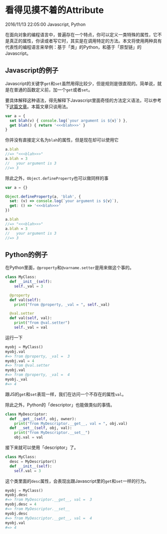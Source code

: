 # 看得见摸不着的Attribute
2016/11/13 22:05:00
Javascript, Python

在面向对象的编程语言中，普遍存在一个特点，你可以定义一类特殊的属性，它不是真正的属性，你读或者写它时，其实是在调用特定的方法。本文将使用两种具有代表性的编程语言来举例：基于「类」的Python，和基于「原型链」的Javascript。


## Javascript的例子

Javascript的关键字`get`和`set`虽然用得比较少，但是规则是很直观的。简单说，就是在普通的函数定义前，加一个`get`或者`set`。

要具体解释这种语法，得先解释下Javascript里面奇怪的方法定义语法，可以参考下[这篇文章][article]。本篇文章只谈用法。

```js
var a = {
  set blah(v) { console.log(`your argument is ${v}`) },
  get blah() { return '<<<blah>>>' }
}
```

你并没有直接定义名为`blah`的属性，但是现在却可以使用它

```js
a.blah
//=> "<<<blah>>>"
a.blah = 3
//   your argument is 3
//=> 3
```

除此之外，`Object.defineProperty`也可以做同样的事

```js
var a = {}

Object.defineProperty(a, 'blah', {
  set: (v) => console.log(`your argument is ${v}`),
  get: () => '<<<blah>>>'
})
```

```js
a.blah
//=> "<<<blah>>>"
a.blah = 3
//   your argument is 3
//=> 3
```

## Python的例子

在Python里面，`@property`和`@varname.setter`是用来做这个事的。

```python
class MyClass:
  def __init__(self):
    self._val = 3

  @property
  def val(self):
    print("from @property, _val = ", self._val)

  @val.setter
  def val(self, val):
    print("from @val.setter")
    self._val = val
```

运行一下

```python
myobj = MyClass()
myobj.val
#=> from @property, _val =  3
myobj.val = 4
#=> from @val.setter
myobj.val
#=> from @property, _val =  4
myobj._val
#=> 4
```

跟JS的`get`和`set`表现一样，我们在访问一个不存在的属性`val`。

除此之外，Python的「descriptor」也能做类似的事情。

```python
class MyDescriptor:
  def __get__(self, obj, owner):
    print("from MyDescriptor.__get__, val = ", obj.val)
  def __set__(self, obj, val):
    print("from MyDescriptor.__set__")
    obj.val = val
```

接下来就可以使用「descriptor」了。

```python
class MyClass:
  desc = MyDescriptor()
  def __init__(self):
    self.val = 3
```

这个类里面的`desc`属性，会表现出跟Javascript里的`get`和`set`一样的行为。

```python
myobj = MyClass()
myobj.desc
#=> from MyDescriptor.__get__, val =  3
myobj.desc = 4
#=> from MyDescriptor.__set__
myobj.desc
#=> from MyDescriptor.__get__, val =  4
myobj.val
#=> 4
```

[article]: /articles/WeirdMethodDefinition.html
